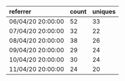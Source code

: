| referrer          | count | uniques |
| :---------------- | :---- | :------ |
| 06/04/20 20:00:00 | 52    | 33      |
| 07/04/20 20:00:00 | 32    | 22      |
| 08/04/20 20:00:00 | 38    | 26      |
| 09/04/20 20:00:00 | 29    | 24      |
| 10/04/20 20:00:00 | 30    | 24      |
| 11/04/20 20:00:00 | 24    | 20      |